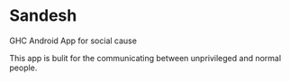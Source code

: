 Sandesh
=======

GHC Android App for social cause

This app is bulit for the communicating between unprivileged and normal people.

